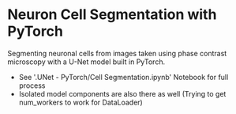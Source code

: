 Neuron Cell Segmentation with PyTorch
=====================================

Segmenting neuronal cells from images taken using phase contrast microscopy with a U-Net model built in PyTorch.

- See '.UNet - PyTorch/Cell Segmentation.ipynb' Notebook for full process
- Isolated model components are also there as well (Trying to get num_workers to work for DataLoader)